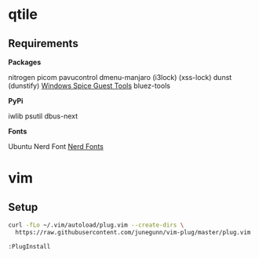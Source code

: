 # qtile

## Requirements

**Packages**

nitrogen
picom
pavucontrol
dmenu-manjaro
(i3lock)
(xss-lock)
dunst
(dunstify)
[Windows Spice Guest Tools](https://www.spice-space.org/download.html)
bluez-tools

**PyPi**

iwlib
psutil
dbus-next

**Fonts**

Ubuntu Nerd Font
[Nerd Fonts](https://github.com/ryanoasis/nerd-fonts/#font-installation)

# vim

## Setup

```bash
curl -fLo ~/.vim/autoload/plug.vim --create-dirs \
  https://raw.githubusercontent.com/junegunn/vim-plug/master/plug.vim
```

```
:PlugInstall
```
